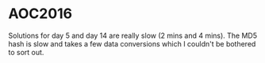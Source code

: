 # AOC2016

Solutions for day 5 and day 14 are really slow (2 mins and 4 mins). The MD5 hash is slow and
takes a few data conversions which I couldn't be bothered to sort out.